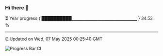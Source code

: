 ### Hi there 👋

⏳ Year progress { ██████████▁▁▁▁▁▁▁▁▁▁▁▁▁▁▁▁▁▁▁▁ } 34.53 %

---

⏰ Updated on Wed, 07 May 2025 00:25:40 GMT

![Progress Bar CI](https://github.com/liununu/liununu/workflows/Progress%20Bar%20CI/badge.svg)
